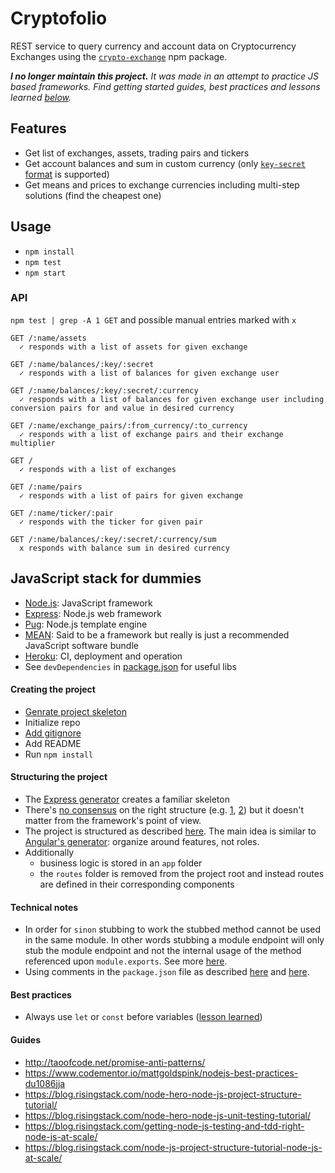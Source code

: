 # Cryptofolio

REST service to query currency and account data on Cryptocurrency Exchanges using the [`crypto-exchange`](https://www.npmjs.com/package/crypto-exchange) npm package.

*__I no longer maintain this project.__ It was made in an attempt to practice JS based frameworks. Find getting started guides, best practices and lessons learned [below](#javascript-stack-for-dummies).*

## Features

- Get list of exchanges, assets, trading pairs and tickers
- Get account balances and sum in custom currency (only [`key-secret` format](https://www.npmjs.com/package/crypto-exchange#authenticated-methods) is supported)
- Get means and prices to exchange currencies including multi-step solutions (find the cheapest one)

## Usage

- `npm install`
- `npm test`
- `npm start`

### API

`npm test | grep -A 1 GET` and possible manual entries marked with `x`

```
GET /:name/assets
  ✓ responds with a list of assets for given exchange

GET /:name/balances/:key/:secret
  ✓ responds with a list of balances for given exchange user

GET /:name/balances/:key/:secret/:currency
  ✓ responds with a list of balances for given exchange user including conversion pairs for and value in desired currency

GET /:name/exchange_pairs/:from_currency/:to_currency
  ✓ responds with a list of exchange pairs and their exchange multiplier

GET /
  ✓ responds with a list of exchanges

GET /:name/pairs
  ✓ responds with a list of pairs for given exchange

GET /:name/ticker/:pair
  ✓ responds with the ticker for given pair

GET /:name/balances/:key/:secret/:currency/sum
  x responds with balance sum in desired currency
```

## JavaScript stack for dummies

- [Node.js](https://nodejs.org/en/): JavaScript framework
- [Express](http://expressjs.com/): Node.js web framework
- [Pug](https://github.com/pugjs/pug): Node.js template engine
- [MEAN](http://mean.io/): Said to be a framework but really is just a recommended JavaScript software bundle
- [Heroku](https://devcenter.heroku.com/articles/getting-started-with-nodejs#introduction): CI, deployment and operation
- See `devDependencies` in [package.json](package.json) for useful libs

#### Creating the project
- [Genrate project skeleton](http://expressjs.com/en/starter/generator.html)
- Initialize repo
- [Add gitignore](https://github.com/github/gitignore/blob/master/Node.gitignore)
- Add README
- Run `npm install`

#### Structuring the project
- The [Express generator](http://expressjs.com/en/starter/generator.html) creates a familiar skeleton
- There's [no consensus](https://stackoverflow.com/a/47945694/2771889) on the right structure (e.g. [1](https://www.infoworld.com/article/3204205/node-js/7-keys-to-structuring-your-nodejs-app.html), [2](https://blog.risingstack.com/node-hero-node-js-project-structure-tutorial/)) but it doesn't matter from the framework's point of view.
- The project is structured as described [here](https://blog.risingstack.com/node-hero-node-js-project-structure-tutorial/). The main idea is similar to [Angular's generator](https://github.com/angular/angular-cli#generating-components-directives-pipes-and-services): organize around features, not roles.
- Additionally
  - business logic is stored in an `app` folder
  - the `routes` folder is removed from the project root and instead routes are defined in their corresponding components

#### Technical notes
- In order for `sinon` stubbing to work the stubbed method cannot be used in the same module. In other words stubbing a module endpoint will only stub the module endpoint and not the internal usage of the method referenced upon `module.exports`. See more [here](https://stackoverflow.com/a/47949094/2771889).
- Using comments in the `package.json` file as described [here](https://stackoverflow.com/a/14221781/2771889) and [here](https://stackoverflow.com/questions/14221579/how-do-i-add-comments-to-package-json-for-npm-install/14221781#comment50530934_14221781).

#### Best practices
- Always use `let` or `const` before variables ([lesson learned](https://stackoverflow.com/questions/1470488/what-is-the-purpose-of-the-var-keyword-and-when-to-use-it-or-omit-it/48016128#48016128))

#### Guides
- http://taoofcode.net/promise-anti-patterns/
- https://www.codementor.io/mattgoldspink/nodejs-best-practices-du1086jja
- https://blog.risingstack.com/node-hero-node-js-project-structure-tutorial/
- https://blog.risingstack.com/node-hero-node-js-unit-testing-tutorial/
- https://blog.risingstack.com/getting-node-js-testing-and-tdd-right-node-js-at-scale/
- https://blog.risingstack.com/node-js-project-structure-tutorial-node-js-at-scale/
